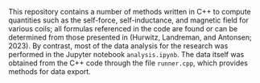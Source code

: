 This repository contains a number of methods written in C++ to compute quantities such as the self-force, self-inductance, and magnetic field for various coils; all formulas referenced in the code are found or can be determined from those presented in (Hurwitz, Landreman, and Antonsen; 2023). By contrast, most of the data analysis for the research was performed in the Jupyter notebook `analysis.ipynb`. The data itself was obtained from the C++ code through the file `runner.cpp`, which provides methods for data export.
